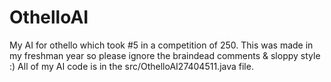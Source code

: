 OthelloAI
=========

My AI for othello which took #5 in a competition of 250. This was made in my freshman year so please ignore the braindead comments &amp; sloppy style :) All of my AI code is in the src/OthelloAI27404511.java file.
